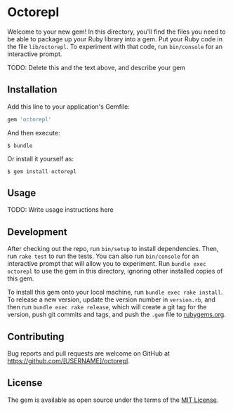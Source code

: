 # Octorepl

Welcome to your new gem! In this directory, you'll find the files you need to be able to package up your Ruby library into a gem. Put your Ruby code in the file `lib/octorepl`. To experiment with that code, run `bin/console` for an interactive prompt.

TODO: Delete this and the text above, and describe your gem

## Installation

Add this line to your application's Gemfile:

```ruby
gem 'octorepl'
```

And then execute:

    $ bundle

Or install it yourself as:

    $ gem install octorepl

## Usage

TODO: Write usage instructions here

## Development

After checking out the repo, run `bin/setup` to install dependencies. Then, run `rake test` to run the tests. You can also run `bin/console` for an interactive prompt that will allow you to experiment. Run `bundle exec octorepl` to use the gem in this directory, ignoring other installed copies of this gem.

To install this gem onto your local machine, run `bundle exec rake install`. To release a new version, update the version number in `version.rb`, and then run `bundle exec rake release`, which will create a git tag for the version, push git commits and tags, and push the `.gem` file to [rubygems.org](https://rubygems.org).

## Contributing

Bug reports and pull requests are welcome on GitHub at https://github.com/[USERNAME]/octorepl.


## License

The gem is available as open source under the terms of the [MIT License](http://opensource.org/licenses/MIT).

